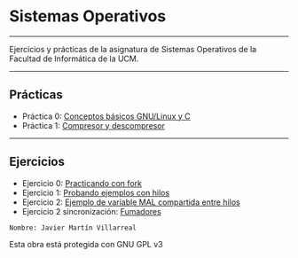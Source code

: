 <!--
Autor: Javier Martín Villarreal
-->

# Sistemas Operativos
---

Ejercicios y prácticas de la asignatura de Sistemas Operativos de la Facultad de Informática de la UCM.

---
## Prácticas

- Práctica 0: [Conceptos básicos GNU/Linux y C](/practicas/p0)
- Práctica 1: [Compresor y descompresor](/practicas/p1)

---
## Ejercicios

- Ejercicio 0: [Practicando con fork](/ejercicios/e1-fork)
- Ejercicio 1: [Probando ejemplos con hilos](/ejercicios/e2-hilos)
- Ejercicio 2: [Ejemplo de variable MAL compartida entre hilos](/ejercicios/e3-LecturaEscritura)
- Ejercicio 2 sincronización: [Fumadores](/ejercicios/e4-sincronizacion/fumadores.c) 
~~~~
Nombre: Javier Martín Villarreal

~~~~

Esta obra está protegida con GNU GPL v3